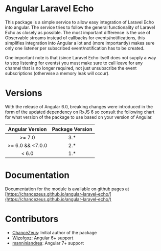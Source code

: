 # Angular Laravel Echo

This package is a simple service to allow easy integration of Laravel Echo into angular. The service tries to follow the general functionality
of Laravel Echo as closely as possible. The most important difference is the use of Observable streams instead of callbacks for events/notifications,
this simplifies integration into Angular a lot and (more importantly) makes sure only one listener per subscribed event/notification has to be created.

One important note is that (since Laravel Echo itself does not supply a way to stop listening for events) you must make sure to call leave for any channel
that is no longer required, not just unsubscribe the event subscriptions (otherwise a memory leak will occur).

# Versions

With the release of Angular 6.0, breaking changes were introduced in the form of the updated dependency on RxJS 6 so consult
the following chart for what version of the package to use based on your version of Angular.

| Angular Version    | Package Version |
|:------------------:|:---------------:|
| \>= 7.0            | 3.*             |
| \>= 6.0  && <7.0.0 | 2.*             |
| < 6.0              | 1.*             |

# Documentation

Documentation for the module is available on github pages at [https://chancezeus.github.io/angular-laravel-echo/](https://chancezeus.github.io/angular-laravel-echo/)

# Contributors

- [ChanceZeus](https://github.com/chancezeus): Initial author of the package
- [Wizofgoz](https://github.com/Wizofgoz): Angular 6+ support
- [manniniandrea](https://github.com/manniniandrea): Angular 7+ support

